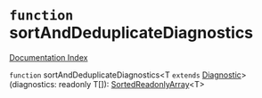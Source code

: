 # `function` sortAndDeduplicateDiagnostics

[Documentation Index](../README.md)

`function` sortAndDeduplicateDiagnostics\<T `extends` [Diagnostic](../interface.Diagnostic/README.md)>(diagnostics: readonly T\[]): [SortedReadonlyArray](../interface.SortedReadonlyArray/README.md)\<T>